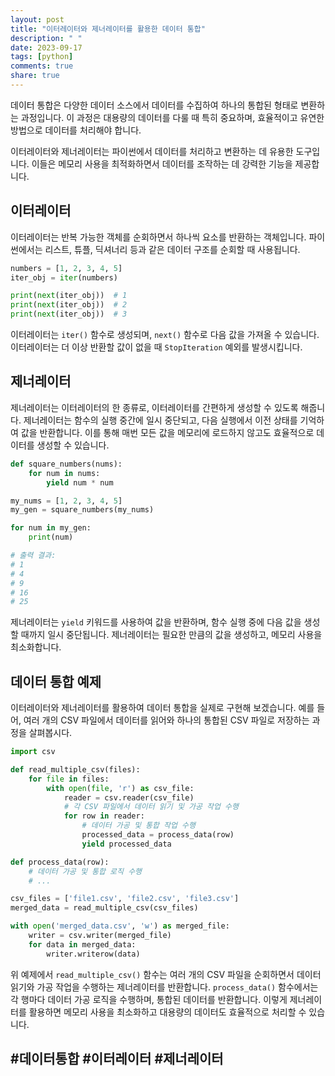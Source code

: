 ```yaml
---
layout: post
title: "이터레이터와 제너레이터를 활용한 데이터 통합"
description: " "
date: 2023-09-17
tags: [python]
comments: true
share: true
---
```


데이터 통합은 다양한 데이터 소스에서 데이터를 수집하여 하나의 통합된 형태로 변환하는 과정입니다. 이 과정은 대용량의 데이터를 다룰 때 특히 중요하며, 효율적이고 유연한 방법으로 데이터를 처리해야 합니다.

이터레이터와 제너레이터는 파이썬에서 데이터를 처리하고 변환하는 데 유용한 도구입니다. 이들은 메모리 사용을 최적화하면서 데이터를 조작하는 데 강력한 기능을 제공합니다.

## 이터레이터

이터레이터는 반복 가능한 객체를 순회하면서 하나씩 요소를 반환하는 객체입니다. 파이썬에서는 리스트, 튜플, 딕셔너리 등과 같은 데이터 구조를 순회할 때 사용됩니다.

```python
numbers = [1, 2, 3, 4, 5]
iter_obj = iter(numbers)

print(next(iter_obj))  # 1
print(next(iter_obj))  # 2
print(next(iter_obj))  # 3
```

이터레이터는 `iter()` 함수로 생성되며, `next()` 함수로 다음 값을 가져올 수 있습니다. 이터레이터는 더 이상 반환할 값이 없을 때 `StopIteration` 예외를 발생시킵니다.

## 제너레이터

제너레이터는 이터레이터의 한 종류로, 이터레이터를 간편하게 생성할 수 있도록 해줍니다. 제너레이터는 함수의 실행 중간에 일시 중단되고, 다음 실행에서 이전 상태를 기억하여 값을 반환합니다. 이를 통해 매번 모든 값을 메모리에 로드하지 않고도 효율적으로 데이터를 생성할 수 있습니다.

```python
def square_numbers(nums):
    for num in nums:
        yield num * num

my_nums = [1, 2, 3, 4, 5]
my_gen = square_numbers(my_nums)

for num in my_gen:
    print(num)

# 출력 결과:
# 1
# 4
# 9
# 16
# 25
```

제너레이터는 `yield` 키워드를 사용하여 값을 반환하며, 함수 실행 중에 다음 값을 생성할 때까지 일시 중단됩니다. 제너레이터는 필요한 만큼의 값을 생성하고, 메모리 사용을 최소화합니다.

## 데이터 통합 예제

이터레이터와 제너레이터를 활용하여 데이터 통합을 실제로 구현해 보겠습니다. 예를 들어, 여러 개의 CSV 파일에서 데이터를 읽어와 하나의 통합된 CSV 파일로 저장하는 과정을 살펴봅시다.

```python
import csv

def read_multiple_csv(files):
    for file in files:
        with open(file, 'r') as csv_file:
            reader = csv.reader(csv_file)
            # 각 CSV 파일에서 데이터 읽기 및 가공 작업 수행
            for row in reader:
                # 데이터 가공 및 통합 작업 수행
                processed_data = process_data(row)
                yield processed_data

def process_data(row):
    # 데이터 가공 및 통합 로직 수행
    # ...

csv_files = ['file1.csv', 'file2.csv', 'file3.csv']
merged_data = read_multiple_csv(csv_files)

with open('merged_data.csv', 'w') as merged_file:
    writer = csv.writer(merged_file)
    for data in merged_data:
        writer.writerow(data)
```

위 예제에서 `read_multiple_csv()` 함수는 여러 개의 CSV 파일을 순회하면서 데이터 읽기와 가공 작업을 수행하는 제너레이터를 반환합니다. `process_data()` 함수에서는 각 행마다 데이터 가공 로직을 수행하며, 통합된 데이터를 반환합니다. 이렇게 제너레이터를 활용하면 메모리 사용을 최소화하고 대용량의 데이터도 효율적으로 처리할 수 있습니다.

## #데이터통합 #이터레이터 #제너레이터